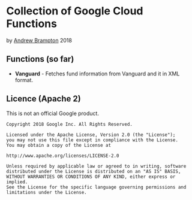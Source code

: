 # Collection of Google Cloud Functions
by [Andrew Brampton](https://bramp.net) 2018

## Functions (so far)
* **Vanguard** - Fetches fund information from Vanguard and it in XML format.

## Licence (Apache 2)

This is not an official Google product.

```
Copyright 2018 Google Inc. All Rights Reserved.

Licensed under the Apache License, Version 2.0 (the "License");
you may not use this file except in compliance with the License.
You may obtain a copy of the License at

http://www.apache.org/licenses/LICENSE-2.0

Unless required by applicable law or agreed to in writing, software
distributed under the License is distributed on an "AS IS" BASIS,
WITHOUT WARRANTIES OR CONDITIONS OF ANY KIND, either express or implied.
See the License for the specific language governing permissions and
limitations under the License.
```